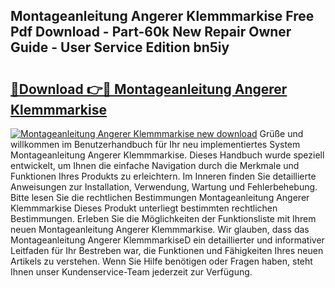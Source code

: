 ## Montageanleitung Angerer Klemmmarkise Free Pdf Download - Part-60k New Repair Owner Guide - User Service Edition bn5iy

# <h2><a href="http://df8bzu.blite.top/?on=Montageanleitung+Angerer+Klemmmarkise">🔗Download 👉🔴 Montageanleitung Angerer Klemmmarkise</a></h2>

[![Montageanleitung Angerer Klemmmarkise new download](https://i.imgur.com/lujVjoI.png)](http://df8bzu.blite.top/?on=Montageanleitung+Angerer+Klemmmarkise)
Grüße und willkommen im Benutzerhandbuch für Ihr neu implementiertes System Montageanleitung Angerer Klemmmarkise. Dieses Handbuch wurde speziell entwickelt, um Ihnen die einfache Navigation durch die Merkmale und Funktionen Ihres Produkts zu erleichtern. Im Inneren finden Sie detaillierte Anweisungen zur Installation, Verwendung, Wartung und Fehlerbehebung. Bitte lesen Sie die rechtlichen Bestimmungen Montageanleitung Angerer Klemmmarkise Dieses Produkt unterliegt bestimmten rechtlichen Bestimmungen. Erleben Sie die Möglichkeiten der Funktionsliste mit Ihrem neuen Montageanleitung Angerer Klemmmarkise. Wir glauben, dass das Montageanleitung Angerer KlemmmarkiseD ein detaillierter und informativer Leitfaden für Ihr Bestreben war, die Funktionen und Fähigkeiten Ihres neuen Artikels zu verstehen. Wenn Sie Hilfe benötigen oder Fragen haben, steht Ihnen unser Kundenservice-Team jederzeit zur Verfügung.
